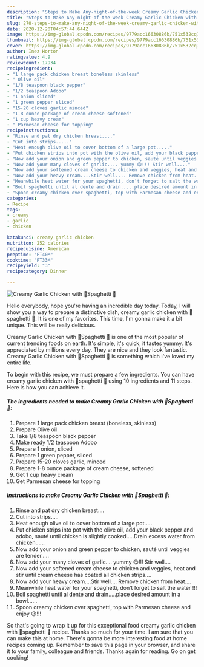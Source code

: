 ```yaml
---
description: "Steps to Make Any-night-of-the-week Creamy Garlic Chicken with 🐔Spaghetti 🍝"
title: "Steps to Make Any-night-of-the-week Creamy Garlic Chicken with 🐔Spaghetti 🍝"
slug: 270-steps-to-make-any-night-of-the-week-creamy-garlic-chicken-with-spaghetti
date: 2020-12-20T04:57:44.644Z
image: https://img-global.cpcdn.com/recipes/9779acc16630886b/751x532cq70/creamy-garlic-chicken-with-🐔spaghetti-🍝-recipe-main-photo.jpg
thumbnail: https://img-global.cpcdn.com/recipes/9779acc16630886b/751x532cq70/creamy-garlic-chicken-with-🐔spaghetti-🍝-recipe-main-photo.jpg
cover: https://img-global.cpcdn.com/recipes/9779acc16630886b/751x532cq70/creamy-garlic-chicken-with-🐔spaghetti-🍝-recipe-main-photo.jpg
author: Inez Horton
ratingvalue: 4.9
reviewcount: 17934
recipeingredient:
- "1 large pack chicken breast boneless skinless"
- " Olive oil"
- "1/8 teaspoon black pepper"
- "1/2 teaspoon Adobo"
- "1 onion sliced"
- "1 green pepper sliced"
- "15-20 cloves garlic minced"
- "1-8 ounce package of cream cheese softened"
- "1 cup heavy cream"
- " Parmesan cheese for topping"
recipeinstructions:
- "Rinse and pat dry chicken breast...."
- "Cut into strips....."
- "Heat enough olive oil to cover bottom of a large pot....."
- "Put chicken strips into pot with the olive oil, add your black pepper and adobo, sauté until chicken is slightly cooked.....Drain excess water from chicken......"
- "Now add your onion and green pepper to chicken, sauté until veggies are tender....."
- "Now add your many cloves of garlic.... yummy 😋!!! Stir well...."
- "Now add your softened cream cheese to chicken and veggies, heat and stir until cream cheese has coated all chicken strips...."
- "Now add your heavy cream....Stir well.... Remove chicken from heat...."
- "Meanwhile heat water for your spaghetti, don’t forget to salt the water !!!"
- "Boil spaghetti until al dente and drain.....place desired amount in a bowl......"
- "Spoon creamy chicken over spaghetti, top with Parmesan cheese and enjoy 😉!!!"
categories:
- Recipe
tags:
- creamy
- garlic
- chicken

katakunci: creamy garlic chicken 
nutrition: 252 calories
recipecuisine: American
preptime: "PT40M"
cooktime: "PT33M"
recipeyield: "3"
recipecategory: Dinner

---
```



![Creamy Garlic Chicken with 🐔Spaghetti 🍝](https://img-global.cpcdn.com/recipes/9779acc16630886b/751x532cq70/creamy-garlic-chicken-with-🐔spaghetti-🍝-recipe-main-photo.jpg)

Hello everybody, hope you're having an incredible day today. Today, I will show you a way to prepare a distinctive dish, creamy garlic chicken with 🐔spaghetti 🍝. It is one of my favorites. This time, I'm gonna make it a bit unique. This will be really delicious.



Creamy Garlic Chicken with 🐔Spaghetti 🍝 is one of the most popular of current trending foods on earth. It's simple, it's quick, it tastes yummy. It's appreciated by millions every day. They are nice and they look fantastic. Creamy Garlic Chicken with 🐔Spaghetti 🍝 is something which I've loved my entire life.


To begin with this recipe, we must prepare a few ingredients. You can have creamy garlic chicken with 🐔spaghetti 🍝 using 10 ingredients and 11 steps. Here is how you can achieve it.

<!--inarticleads1-->

##### The ingredients needed to make Creamy Garlic Chicken with 🐔Spaghetti 🍝:

1. Prepare 1 large pack chicken breast (boneless, skinless)
1. Prepare  Olive oil
1. Take 1/8 teaspoon black pepper
1. Make ready 1/2 teaspoon Adobo
1. Prepare 1 onion, sliced
1. Prepare 1 green pepper, sliced
1. Prepare 15-20 cloves garlic, minced
1. Prepare 1-8 ounce package of cream cheese, softened
1. Get 1 cup heavy cream
1. Get  Parmesan cheese for topping




<!--inarticleads2-->

##### Instructions to make Creamy Garlic Chicken with 🐔Spaghetti 🍝:

1. Rinse and pat dry chicken breast....
1. Cut into strips.....
1. Heat enough olive oil to cover bottom of a large pot.....
1. Put chicken strips into pot with the olive oil, add your black pepper and adobo, sauté until chicken is slightly cooked.....Drain excess water from chicken......
1. Now add your onion and green pepper to chicken, sauté until veggies are tender.....
1. Now add your many cloves of garlic.... yummy 😋!!! Stir well....
1. Now add your softened cream cheese to chicken and veggies, heat and stir until cream cheese has coated all chicken strips....
1. Now add your heavy cream....Stir well.... Remove chicken from heat....
1. Meanwhile heat water for your spaghetti, don’t forget to salt the water !!!
1. Boil spaghetti until al dente and drain.....place desired amount in a bowl......
1. Spoon creamy chicken over spaghetti, top with Parmesan cheese and enjoy 😉!!!




So that's going to wrap it up for this exceptional food creamy garlic chicken with 🐔spaghetti 🍝 recipe. Thanks so much for your time. I am sure that you can make this at home. There's gonna be more interesting food at home recipes coming up. Remember to save this page in your browser, and share it to your family, colleague and friends. Thanks again for reading. Go on get cooking!

